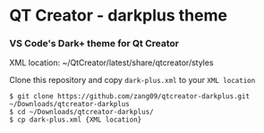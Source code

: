# QT Creator - darkplus theme
### VS Code's Dark+ theme for Qt Creator

XML location: ~/QtCreator/latest/share/qtcreator/styles

Clone this repository and copy `dark-plus.xml` to your `XML location`
```
$ git clone https://github.com/zang09/qtcreator-darkplus.git ~/Downloads/qtcreator-darkplus
$ cd ~/Downloads/qtcreator-darkplus/
$ cp dark-plus.xml {XML location}
```

